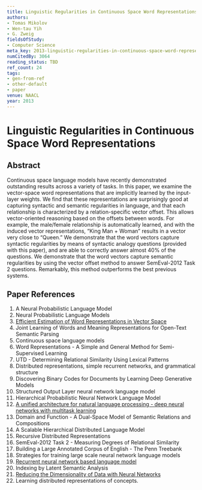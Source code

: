 ```yaml
---
title: Linguistic Regularities in Continuous Space Word Representations
authors:
- Tomas Mikolov
- Wen-tau Yih
- G. Zweig
fieldsOfStudy:
- Computer Science
meta_key: 2013-linguistic-regularities-in-continuous-space-word-representations
numCitedBy: 3064
reading_status: TBD
ref_count: 24
tags:
- gen-from-ref
- other-default
- paper
venue: NAACL
year: 2013
---
```


# Linguistic Regularities in Continuous Space Word Representations

## Abstract

Continuous space language models have recently demonstrated outstanding results across a variety of tasks. In this paper, we examine the vector-space word representations that are implicitly learned by the input-layer weights. We find that these representations are surprisingly good at capturing syntactic and semantic regularities in language, and that each relationship is characterized by a relation-specific vector offset. This allows vector-oriented reasoning based on the offsets between words. For example, the male/female relationship is automatically learned, and with the induced vector representations, “King Man + Woman” results in a vector very close to “Queen.” We demonstrate that the word vectors capture syntactic regularities by means of syntactic analogy questions (provided with this paper), and are able to correctly answer almost 40% of the questions. We demonstrate that the word vectors capture semantic regularities by using the vector offset method to answer SemEval-2012 Task 2 questions. Remarkably, this method outperforms the best previous systems.

## Paper References

1. A Neural Probabilistic Language Model
2. Neural Probabilistic Language Models
3. [Efficient Estimation of Word Representations in Vector Space](2013-efficient-estimation-of-word-representations-in-vector-space)
4. Joint Learning of Words and Meaning Representations for Open-Text Semantic Parsing
5. Continuous space language models
6. Word Representations - A Simple and General Method for Semi-Supervised Learning
7. UTD - Determining Relational Similarity Using Lexical Patterns
8. Distributed representations, simple recurrent networks, and grammatical structure
9. Discovering Binary Codes for Documents by Learning Deep Generative Models
10. Structured Output Layer neural network language model
11. Hierarchical Probabilistic Neural Network Language Model
12. [A unified architecture for natural language processing - deep neural networks with multitask learning](2008-a-unified-architecture-for-natural-language-processing-deep-neural-networks-with-multitask-learning)
13. Domain and Function - A Dual-Space Model of Semantic Relations and Compositions
14. A Scalable Hierarchical Distributed Language Model
15. Recursive Distributed Representations
16. SemEval-2012 Task 2 - Measuring Degrees of Relational Similarity
17. Building a Large Annotated Corpus of English - The Penn Treebank
18. Strategies for training large scale neural network language models
19. [Recurrent neural network based language model](2010-recurrent-neural-network-based-language-model)
20. Indexing by Latent Semantic Analysis
21. [Reducing the Dimensionality of Data with Neural Networks](2006-reducing-the-dimensionality-of-data-with-neural-networks)
22. Learning distributed representations of concepts.
